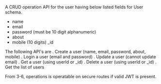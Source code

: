 A CRUD operation API for the user having below listed
fields for User schema.
* name
* email
* password (must be 10 digit alphanumeric)
* about
* mobile (10 digits) _id

The following API's are
. Create a user (name, email, password, about, mobile)
. Login a user (email and password)
. Update a user (cannot update email)
. Get a user (using userId or _id)
. Delete a user (using userId or _id)
. Get the list of users

From 3-6, operations is operatable on secure routes if
valid JWT is present.
